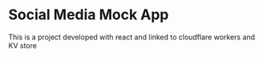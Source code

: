 # Social Media Mock App
This is a project developed with react and linked to cloudflare workers and KV store